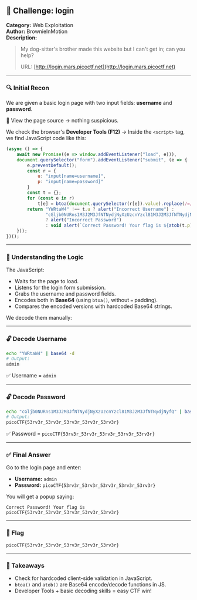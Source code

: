 ## 📘 Challenge: login  
**Category:** Web Exploitation  
**Author:** BrownieInMotion  
**Description:**  
> My dog-sitter's brother made this website but I can't get in; can you help?  
>  
> URL: [http://login.mars.picoctf.net](http://login.mars.picoctf.net)

---

### 🔍 Initial Recon

We are given a basic login page with two input fields: **username** and **password**.

📜 View the page source → nothing suspicious.

We check the browser's **Developer Tools (F12)** → Inside the `<script>` tag, we find JavaScript code like this:

```javascript
(async () => {
    await new Promise((e => window.addEventListener("load", e))),
    document.querySelector("form").addEventListener("submit", (e => {
        e.preventDefault();
        const r = {
            u: "input[name=username]",
            p: "input[name=password]"
        }
        const t = {};
        for (const e in r)
            t[e] = btoa(document.querySelector(r[e]).value).replace(/=/g, "");
        return "YWRtaW4" !== t.u ? alert("Incorrect Username") :
               "cGljb0NURns1M3J2M3JfNTNydjNyXzUzcnYzcl81M3J2M3JfNTNydjNyfQ" !== t.p
               ? alert("Incorrect Password")
               : void alert(`Correct Password! Your flag is ${atob(t.p)}.`);
    }));
})();
```

---

### 🧠 Understanding the Logic

The JavaScript:
- Waits for the page to load.
- Listens for the login form submission.
- Grabs the username and password fields.
- Encodes both in **Base64** (using `btoa()`, without `=` padding).
- Compares the encoded versions with hardcoded Base64 strings.

We decode them manually:

---

### 🔓 Decode Username

```bash
echo "YWRtaW4" | base64 -d
# Output:
admin
```

✅ Username = `admin`

---

### 🔓 Decode Password

```bash
echo "cGljb0NURns1M3J2M3JfNTNydjNyXzUzcnYzcl81M3J2M3JfNTNydjNyfQ" | base64 -d
# Output:
picoCTF{53rv3r_53rv3r_53rv3r_53rv3r_53rv3r}
```

✅ Password = `picoCTF{53rv3r_53rv3r_53rv3r_53rv3r_53rv3r}`

---

### ✅ Final Answer

Go to the login page and enter:

- **Username:** `admin`  
- **Password:** `picoCTF{53rv3r_53rv3r_53rv3r_53rv3r_53rv3r}`

You will get a popup saying:
```
Correct Password! Your flag is picoCTF{53rv3r_53rv3r_53rv3r_53rv3r_53rv3r}
```

---

### 🏁 Flag

```
picoCTF{53rv3r_53rv3r_53rv3r_53rv3r_53rv3r}
```

---

### 🔧 Takeaways

- Check for hardcoded client-side validation in JavaScript.
- `btoa()` and `atob()` are Base64 encode/decode functions in JS.
- Developer Tools + basic decoding skills = easy CTF win!
